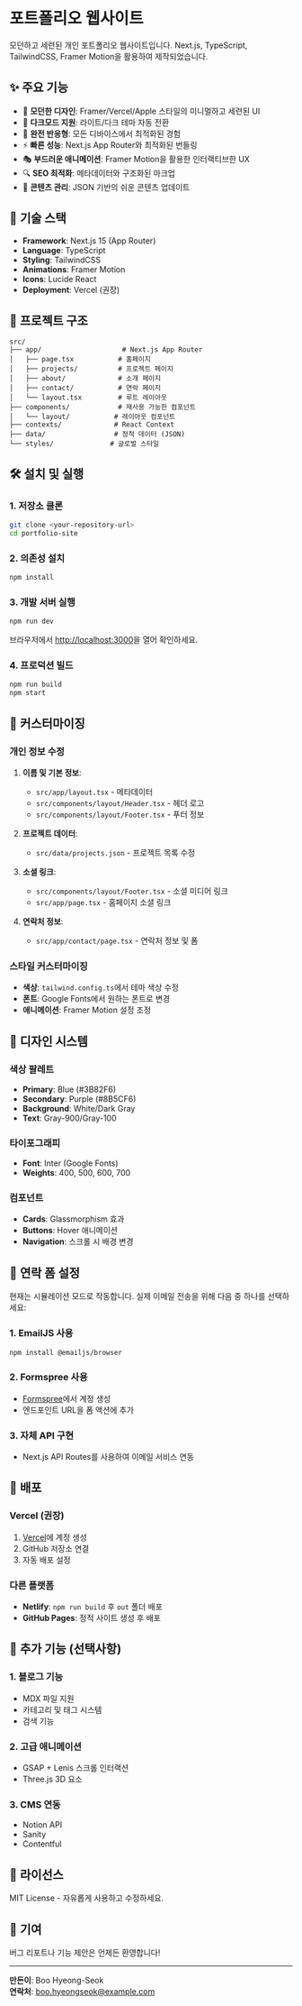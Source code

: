 # 포트폴리오 웹사이트

모던하고 세련된 개인 포트폴리오 웹사이트입니다. Next.js, TypeScript, TailwindCSS, Framer Motion을 활용하여 제작되었습니다.

## ✨ 주요 기능

- 🎨 **모던한 디자인**: Framer/Vercel/Apple 스타일의 미니멀하고 세련된 UI
- 🌙 **다크모드 지원**: 라이트/다크 테마 자동 전환
- 📱 **완전 반응형**: 모든 디바이스에서 최적화된 경험
- ⚡ **빠른 성능**: Next.js App Router와 최적화된 번들링
- 🎭 **부드러운 애니메이션**: Framer Motion을 활용한 인터랙티브한 UX
- 🔍 **SEO 최적화**: 메타데이터와 구조화된 마크업
- 📝 **콘텐츠 관리**: JSON 기반의 쉬운 콘텐츠 업데이트

## 🚀 기술 스택

- **Framework**: Next.js 15 (App Router)
- **Language**: TypeScript
- **Styling**: TailwindCSS
- **Animations**: Framer Motion
- **Icons**: Lucide React
- **Deployment**: Vercel (권장)

## 📁 프로젝트 구조

```
src/
├── app/                    # Next.js App Router
│   ├── page.tsx           # 홈페이지
│   ├── projects/          # 프로젝트 페이지
│   ├── about/             # 소개 페이지
│   ├── contact/           # 연락 페이지
│   └── layout.tsx         # 루트 레이아웃
├── components/            # 재사용 가능한 컴포넌트
│   └── layout/           # 레이아웃 컴포넌트
├── contexts/             # React Context
├── data/                 # 정적 데이터 (JSON)
└── styles/              # 글로벌 스타일
```

## 🛠️ 설치 및 실행

### 1. 저장소 클론
```bash
git clone <your-repository-url>
cd portfolio-site
```

### 2. 의존성 설치
```bash
npm install
```

### 3. 개발 서버 실행
```bash
npm run dev
```

브라우저에서 [http://localhost:3000](http://localhost:3000)을 열어 확인하세요.

### 4. 프로덕션 빌드
```bash
npm run build
npm start
```

## 📝 커스터마이징

### 개인 정보 수정

1. **이름 및 기본 정보**:
   - `src/app/layout.tsx` - 메타데이터
   - `src/components/layout/Header.tsx` - 헤더 로고
   - `src/components/layout/Footer.tsx` - 푸터 정보

2. **프로젝트 데이터**:
   - `src/data/projects.json` - 프로젝트 목록 수정

3. **소셜 링크**:
   - `src/components/layout/Footer.tsx` - 소셜 미디어 링크
   - `src/app/page.tsx` - 홈페이지 소셜 링크

4. **연락처 정보**:
   - `src/app/contact/page.tsx` - 연락처 정보 및 폼

### 스타일 커스터마이징

- **색상**: `tailwind.config.ts`에서 테마 색상 수정
- **폰트**: Google Fonts에서 원하는 폰트로 변경
- **애니메이션**: Framer Motion 설정 조정

## 🎨 디자인 시스템

### 색상 팔레트
- **Primary**: Blue (#3B82F6)
- **Secondary**: Purple (#8B5CF6)
- **Background**: White/Dark Gray
- **Text**: Gray-900/Gray-100

### 타이포그래피
- **Font**: Inter (Google Fonts)
- **Weights**: 400, 500, 600, 700

### 컴포넌트
- **Cards**: Glassmorphism 효과
- **Buttons**: Hover 애니메이션
- **Navigation**: 스크롤 시 배경 변경

## 📧 연락 폼 설정

현재는 시뮬레이션 모드로 작동합니다. 실제 이메일 전송을 위해 다음 중 하나를 선택하세요:

### 1. EmailJS 사용
```bash
npm install @emailjs/browser
```

### 2. Formspree 사용
- [Formspree](https://formspree.io)에서 계정 생성
- 엔드포인트 URL을 폼 액션에 추가

### 3. 자체 API 구현
- Next.js API Routes를 사용하여 이메일 서비스 연동

## 🚀 배포

### Vercel (권장)
1. [Vercel](https://vercel.com)에 계정 생성
2. GitHub 저장소 연결
3. 자동 배포 설정

### 다른 플랫폼
- **Netlify**: `npm run build` 후 `out` 폴더 배포
- **GitHub Pages**: 정적 사이트 생성 후 배포

## 🔧 추가 기능 (선택사항)

### 1. 블로그 기능
- MDX 파일 지원
- 카테고리 및 태그 시스템
- 검색 기능

### 2. 고급 애니메이션
- GSAP + Lenis 스크롤 인터랙션
- Three.js 3D 요소

### 3. CMS 연동
- Notion API
- Sanity
- Contentful

## 📄 라이선스

MIT License - 자유롭게 사용하고 수정하세요.

## 🤝 기여

버그 리포트나 기능 제안은 언제든 환영합니다!

---

**만든이**: Boo Hyeong-Seok  
**연락처**: boo.hyeongseok@example.com
